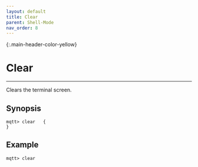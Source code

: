 ```yaml
---
layout: default
title: Clear
parent: Shell-Mode
nav_order: 8
--- 
```


{:.main-header-color-yellow}
# Clear
***

Clears the terminal screen.

## Synopsis

```
mqtt> clear   {
}
```

## Example

```
mqtt> clear
```